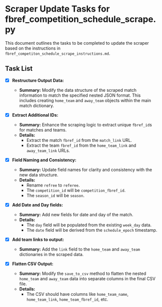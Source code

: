 # Scraper Update Tasks for fbref_competition_schedule_scrape.py

This document outlines the tasks to be completed to update the scraper based on the instructions in `fbref_competiton_schedule_scrape_instructions.md`.

## Task List

- [x] **Restructure Output Data:**
  - **Summary:** Modify the data structure of the scraped match information to match the specified nested JSON format. This includes creating `home_team` and `away_team` objects within the main match dictionary.

- [x] **Extract Additional IDs:**
  - **Summary:** Enhance the scraping logic to extract unique `fbref_id`s for matches and teams.
  - **Details:**
    - Extract the match `fbref_id` from the `match_link` URL.
    - Extract the team `fbref_id` from the `home_team_link` and `away_team_link` URLs.

- [x] **Field Naming and Consistency:**
  - **Summary:** Update field names for clarity and consistency with the new data structure.
  - **Details:**
    - Rename `refree` to `referee`.
    - The `competition_id` will be `competition_fbref_id`.
    - The `season_id` will be `season`.

- [x] **Add Date and Day fields:**
  - **Summary:** Add new fields for date and day of the match.
  - **Details:**
    - The `day` field will be populated from the existing `week_day` data.
    - The `date` field will be derived from the `schedule_epoch` timestamp.

- [x] **Add team links to output:**
  - **Summary:** Add the `link` field to the `home_team` and `away_team` dictionaries in the scraped data.

- [x] **Flatten CSV Output:**
  - **Summary:** Modify the `save_to_csv` method to flatten the nested `home_team` and `away_team` data into separate columns in the final CSV file.
  - **Details:**
    - The CSV should have columns like `home_team_name`, `home_team_link`, `home_team_fbref_id`, etc.
